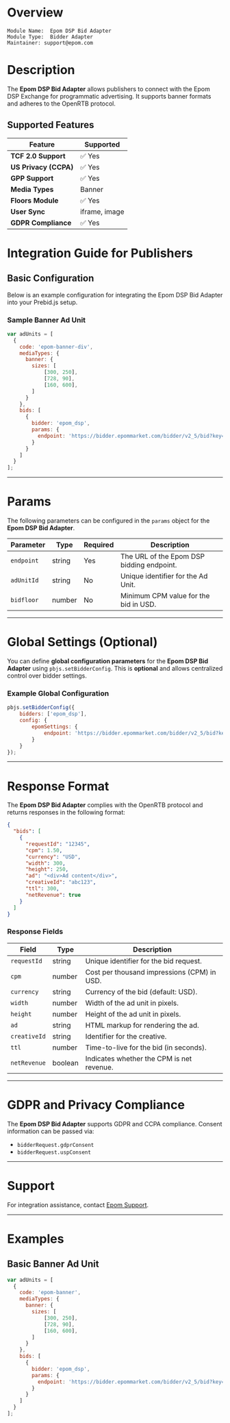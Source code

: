 # Overview

```
Module Name:  Epom DSP Bid Adapter
Module Type:  Bidder Adapter
Maintainer: support@epom.com
```

# Description

The **Epom DSP Bid Adapter** allows publishers to connect with the Epom DSP Exchange for programmatic advertising. It supports banner formats and adheres to the OpenRTB protocol.

## Supported Features

| Feature             | Supported |
|---------------------|-----------|
| **TCF 2.0 Support** | ✅ Yes     |
| **US Privacy (CCPA)** | ✅ Yes     |
| **GPP Support**    | ✅ Yes     |
| **Media Types**     | Banner    |
| **Floors Module**   | ✅ Yes     |
| **User Sync**       | iframe, image |
| **GDPR Compliance** | ✅ Yes     |

# Integration Guide for Publishers

## Basic Configuration

Below is an example configuration for integrating the Epom DSP Bid Adapter into your Prebid.js setup.

### Sample Banner Ad Unit

```javascript
var adUnits = [
  {
    code: 'epom-banner-div',
    mediaTypes: {
      banner: {
        sizes: [            
            [300, 250],
            [728, 90],
            [160, 600],
        ]
      }
    },
    bids: [
      {
        bidder: 'epom_dsp',
        params: {
          endpoint: 'https://bidder.epommarket.com/bidder/v2_5/bid?key=d0b9fb9de9dfbba694dfe75294d8e45a'
        }
      }
    ]
  }
];
```

---

# Params

The following parameters can be configured in the `params` object for the **Epom DSP Bid Adapter**.

| Parameter      | Type     | Required | Description                                                             |
|--------------|----------|----------|-------------------------------------------------------------------------|
| `endpoint`   | string   | Yes      | The URL of the Epom DSP bidding endpoint.                               |
| `adUnitId`   | string   | No       | Unique identifier for the Ad Unit.                                      |
| `bidfloor`   | number   | No       | Minimum CPM value for the bid in USD.                                   |

---

# Global Settings (Optional)

You can define **global configuration parameters** for the **Epom DSP Bid Adapter** using `pbjs.setBidderConfig`. This is **optional** and allows centralized control over bidder settings.

### Example Global Configuration

```javascript
pbjs.setBidderConfig({
    bidders: ['epom_dsp'],
    config: {
        epomSettings: {
            endpoint: 'https://bidder.epommarket.com/bidder/v2_5/bid?key=d0b9fb9de9dfbba694dfe75294d8e45a'
        }
    }
});
```

---

# Response Format

The **Epom DSP Bid Adapter** complies with the OpenRTB protocol and returns responses in the following format:

```json
{
  "bids": [
    {
      "requestId": "12345",
      "cpm": 1.50,
      "currency": "USD",
      "width": 300,
      "height": 250,
      "ad": "<div>Ad content</div>",
      "creativeId": "abc123",
      "ttl": 300,
      "netRevenue": true
    }
  ]
}
```

### Response Fields

| Field         | Type     | Description                                      |
|--------------|----------|--------------------------------------------------|
| `requestId`  | string   | Unique identifier for the bid request.           |
| `cpm`        | number   | Cost per thousand impressions (CPM) in USD.      |
| `currency`   | string   | Currency of the bid (default: USD).              |
| `width`      | number   | Width of the ad unit in pixels.                  |
| `height`     | number   | Height of the ad unit in pixels.                 |
| `ad`         | string   | HTML markup for rendering the ad.                |
| `creativeId` | string   | Identifier for the creative.                     |
| `ttl`        | number   | Time-to-live for the bid (in seconds).           |
| `netRevenue` | boolean  | Indicates whether the CPM is net revenue.        |

---

# GDPR and Privacy Compliance

The **Epom DSP Bid Adapter** supports GDPR and CCPA compliance. Consent information can be passed via:

- `bidderRequest.gdprConsent`
- `bidderRequest.uspConsent`

---

# Support

For integration assistance, contact [Epom Support](mailto:support@epom.com).

---

# Examples

## Basic Banner Ad Unit

```javascript
var adUnits = [
  {
    code: 'epom-banner',
    mediaTypes: {
      banner: {
        sizes: [            
            [300, 250],
            [728, 90],
            [160, 600],
        ]
      }
    },
    bids: [
      {
        bidder: 'epom_dsp',
        params: {
          endpoint: 'https://bidder.epommarket.com/bidder/v2_5/bid?key=d0b9fb9de9dfbba694dfe75294d8e45a'
        }
      }
    ]
  }
];
